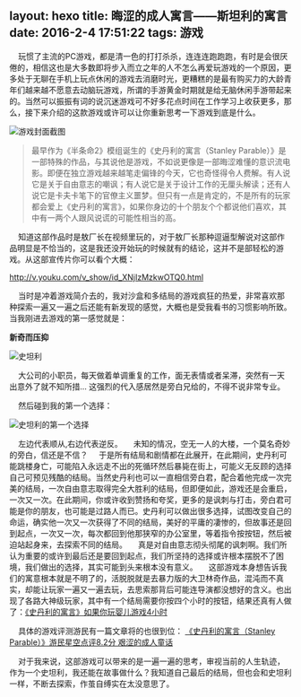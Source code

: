layout: hexo
title: 晦涩的成人寓言——斯坦利的寓言
date: 2016-2-4 17:51:22
tags: 游戏
---

&nbsp;&nbsp;&nbsp;&nbsp;玩惯了主流的PC游戏，都是清一色的打打杀杀，连连连跑跑跑，有时是会很厌倦的，相信这也是大多数即将步入而立之年的人不怎么再爱玩游戏的一个原因，更多处于无聊在手机上玩点休闲的游戏去消磨时光，更糟糕的是最有购买力的大龄青年们越来越不愿意去动脑玩游戏，所谓的手游黄金时期就是给无脑休闲手游带起来的。当然可以振振有词的说沉迷游戏可不好多花点时间在工作学习上收获更多，那么，接下来介绍的这款游戏或许可以让你重新思考一下游戏到底是什么。

![游戏封面截图](http://i0.hdslb.com/u_user/889cd17bd17f6a6a800da7c7b9fbe50d.jpg)

>最早作为《半条命2》模组诞生的《史丹利的寓言（Stanley Parable）》是一部特殊的作品，与其说他是游戏，不如说更像是一部晦涩难懂的意识流电影。即便在独立游戏越来越笔走偏锋的今天，它也奇怪得令人费解。有人说它是关于自由意志的嘲讽；有人说它是关于设计工作的无厘头解读；还有人说它是卡夫卡笔下的官僚主义噩梦。但只有一点是肯定的，不是所有的玩家都会爱上《史丹利的寓言》，如果你身边的十个朋友个个都说他们喜欢，其中有一两个人跟风说谎的可能性相当的高。

&nbsp;&nbsp;&nbsp;&nbsp;知道这部作品时是敖厂长在视频里玩的，对于敖厂长那种逗逼型解说对这部作品明显是不恰当的，这是我还没开始玩的时候就有的结论，这并不是部轻松的游戏。从这部宣传片你可以看个大概：

http://v.youku.com/v_show/id_XNjIzMzkwOTQ0.html

&nbsp;&nbsp;&nbsp;&nbsp;当时是冲着游戏简介去的，我对沙盒和多结局的游戏疯狂的热爱，非常喜欢那种探索一遍又一遍之后还能有新发现的感觉，大概也是受我看书的习惯影响所致。当我刚进去游戏的第一感觉就是：

**新奇而压抑**

![史坦利](http://img1.tgbusdata.cn/thumbnail/jpg/YjAxNyw2MDAsNjAwLDQsMSwxLC0xLDEsMSxyazUw/u/pc.tgbus.com/uploads/allimg/131119/265-131119154144.jpg)


&nbsp;&nbsp;&nbsp;&nbsp;大公司的小职员，每天做着单调重复的工作，面无表情或者呆滞，突然有一天出意外了就不知所措...
这强烈的代入感居然是旁白兄给的，不得不说非常专业。

&nbsp;&nbsp;&nbsp;&nbsp;然后碰到我的第一个选择：

![史坦利的第一个选择](http://img1.gamersky.com/image2014/01/20140121zym_2/gamersky_01small_02_201412113086C.jpg)

&nbsp;&nbsp;&nbsp;&nbsp;左边代表顺从,右边代表逆反。
&nbsp;&nbsp;&nbsp;&nbsp;未知的情况，空无一人的大楼，一个莫名奇妙的旁白，信还是不信？
&nbsp;&nbsp;&nbsp;&nbsp;于是所有结局和剧情都在此展开，在此期间，史丹利可能跳楼身亡，可能陷入永远走不出的死循环然后暴毙在街上，可能义无反顾的选择自己可预见残酷的结局。当然史丹利也可以一直相信旁白君，配合着他完成一次完美的结局，一次自由意志取得完全大胜利的结局，但即便如此，游戏还是会重启，一次又一次。在此期间，你或许收到赞扬和夸奖，更多的是讽刺与打击，旁白君可能是你的朋友，也可能是过路人而已。史丹利可以做出很多选择，试图改变自己的命运，确实他一次又一次获得了不同的结局，美好的平庸的凄惨的，但故事还是回到起点，一次又一次，每次都回到他那狭窄的办公室里，等着指令按按钮，然后被迫站起身来，去探索不同的结局。
&nbsp;&nbsp;&nbsp;&nbsp;真是对自由意志彻头彻尾的讽刺啊。我们所认为重要的或许到最后还是要回到起点，我们所坚持的选择或许根本摆脱不了困境，我们做出的选择，其实可能到头来根本没有意义。
&nbsp;&nbsp;&nbsp;&nbsp;这部游戏本身想告诉我们的寓意根本就是不明了的，活脱脱就是去暴力版的大卫林奇作品，混沌而不真实，却能让玩家一遍又一遍去玩，去思索那背后可能连导演都没想好的含义。也出现了各路大神级玩家，其中有一个结局需要你按四个小时的按钮，结果还真有人做了：[《史丹利的寓言》如果你玩婴儿游戏4小时](http://www.bilibili.com/video/av1242222/)

&nbsp;&nbsp;&nbsp;&nbsp;具体的游戏评测游民有一篇文章将的也很到位：
[《史丹利的寓言（Stanley Parable）》游民星空点评8.2分 艰涩的成人童话](http://www.gamersky.com/review/201401/327504.shtml)

&nbsp;&nbsp;&nbsp;&nbsp;对于我来说，这部游戏可以带来的是一遍一遍的思考，审视当前的人生轨迹，作为一个史坦利，我还能在故事做什么？我知道自己最后的结局，但也会和史坦利一样，不断去探索，作茧自缚实在太没意思了。



